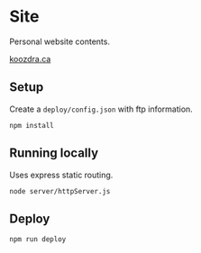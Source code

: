 # Site

Personal website contents.

[koozdra.ca](http://koozdra.ca "Peronal Website")

## Setup

Create a `deploy/config.json` with ftp information.

`npm install`

## Running locally

Uses express static routing.

`node server/httpServer.js`

## Deploy

`npm run deploy`
